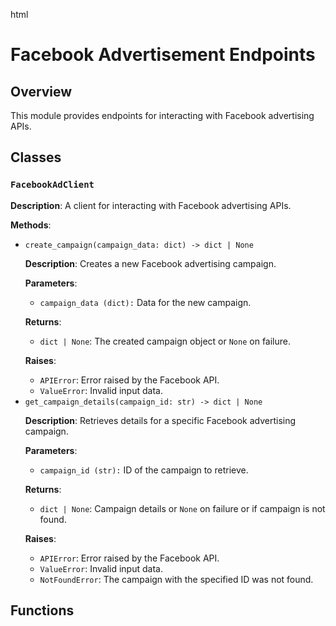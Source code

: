 html
<h1>Facebook Advertisement Endpoints</h1>

<h2>Overview</h2>
<p>This module provides endpoints for interacting with Facebook advertising APIs.</p>

<h2>Classes</h2>

<h3><code>FacebookAdClient</code></h3>

<p><strong>Description</strong>: A client for interacting with Facebook advertising APIs.</p>

<p><strong>Methods</strong>:</p>
<ul>
  <li><code>create_campaign(campaign_data: dict) -> dict | None</code>
    <p><strong>Description</strong>: Creates a new Facebook advertising campaign.</p>
    <p><strong>Parameters</strong>:</p>
    <ul>
      <li><code>campaign_data (dict):</code> Data for the new campaign.</li>
    </ul>
    <p><strong>Returns</strong>:</p>
    <ul>
      <li><code>dict | None</code>: The created campaign object or <code>None</code> on failure.</li>
    </ul>
    <p><strong>Raises</strong>:</p>
    <ul>
      <li><code>APIError</code>: Error raised by the Facebook API.</li>
      <li><code>ValueError</code>: Invalid input data.</li>
    </ul>
  </li>
  <li><code>get_campaign_details(campaign_id: str) -> dict | None</code>
    <p><strong>Description</strong>: Retrieves details for a specific Facebook advertising campaign.</p>
    <p><strong>Parameters</strong>:</p>
    <ul>
      <li><code>campaign_id (str):</code> ID of the campaign to retrieve.</li>
    </ul>
    <p><strong>Returns</strong>:</p>
    <ul>
      <li><code>dict | None</code>: Campaign details or <code>None</code> on failure or if campaign is not found.</li>
    </ul>
    <p><strong>Raises</strong>:</p>
    <ul>
      <li><code>APIError</code>: Error raised by the Facebook API.</li>
      <li><code>ValueError</code>: Invalid input data.</li>
      <li><code>NotFoundError</code>: The campaign with the specified ID was not found.</li>
    </ul>
  </li>
  <!-- Add other methods here as needed -->
</ul>


<h2>Functions</h2>
<!-- Add functions here if any -->

<!-- Add Table of Contents (TOC) if needed -->